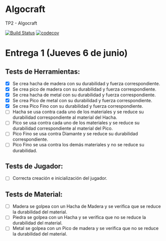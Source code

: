 # Algocraft
TP2 - Algocraft

[![Build Status](https://travis-ci.org/franjday/Algocraft.svg?branch=master)](https://travis-ci.org/franjday/Algocraft)
[![codecov](https://codecov.io/gh/franjday/Algocraft/branch/master/graph/badge.svg)](https://codecov.io/gh/franjday/Algocraft)

# Entrega 1 (Jueves 6 de junio)
## Tests de Herramientas:
  - [x] Se crea hacha de madera con su durabilidad y fuerza correspondiente.
  - [x] Se crea pico de madera con su durabilidad y fuerza correspondiente.
  - [x] Se crea hacha de metal con su durabilidad y fuerza correspondiente.
  - [x] Se crea Pico de metal con su durabilidad y fuerza correspondiente.
  - [x] Se crea Pico Fino con su durabilidad y fuerza correspondiente.
  - [ ] Hacha se usa contra cada uno de los materiales y se reduce su durabilidad correspondiente al material del Hacha.
  - [ ] Pico se usa contra cada uno de los materiales y se reduce su durabilidad correspondiente al material del Pico.
  - [ ] Pico Fino se usa contra Diamante y se reduce su durabilidad correspondiente.
  - [ ] Pico Fino se usa contra los demás materiales y no se reduce su durabilidad.

## Tests de Jugador:
  - [ ] Correcta creación e inicialización del jugador.

## Tests de Material:
  - [ ] Madera se golpea con un Hacha de Madera y se verifica que se reduce la durabilidad del material.
  - [ ] Piedra se golpea con un Hacha y se verifica que no se reduce la durabilidad del material.
  - [ ] Metal se golpea con un Pico de madera y se verifica que no se reduce la durabilidad del material.
